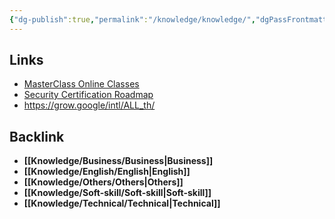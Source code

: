 ```yaml
---
{"dg-publish":true,"permalink":"/knowledge/knowledge/","dgPassFrontmatter":true}
---
```


## Links
- [MasterClass Online Classes](https://www.masterclass.com/)
- [Security Certification Roadmap](https://pauljerimy.com/security-certification-roadmap/)
- https://grow.google/intl/ALL_th/
## Backlink

- **[[Knowledge/Business/Business\|Business]]**
- **[[Knowledge/English/English\|English]]**
- **[[Knowledge/Others/Others\|Others]]**
- **[[Knowledge/Soft-skill/Soft-skill\|Soft-skill]]**
- **[[Knowledge/Technical/Technical\|Technical]]**


